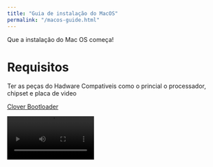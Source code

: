 ```yaml
---
title: "Guia de instalação do MacOS"
permalink: "/macos-guide.html"
---
```


Que a instalação do Mac OS começa!

# Requisitos

Ter as peças do Hadware Compativeis como o princial o processador, chipset e placa de video

[Clover Bootloader](https://github.com/CloverHackyColor/CloverBootloader/releases)

<video controls autoplay width="40%">
    <source src="/assets/images/Mac-Guide/acelera_HD 720p.mp4">
</video>